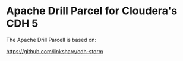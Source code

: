 Apache Drill Parcel for Cloudera's CDH 5
=============
The Apache Drill Parcell is based on:

  https://github.com/linkshare/cdh-storm


